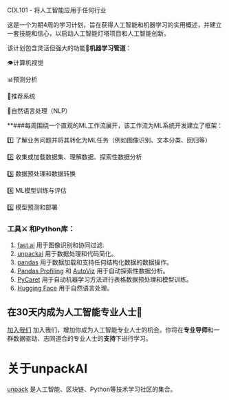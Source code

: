 CDL101 - 将人工智能应用于任何行业

这是一个为期4周的学习计划，旨在获得人工智能和机器学习的实用概述，并建立一套技能和信心，以启动人工智能灯塔项目和人工智能创新。

该计划包含灵活但强大的功能💪**机器学习管道**：

👁计算机视觉

📊预测分析

🎯推荐系统

🎤自然语言处理（NLP）

**###每周围绕一个直观的ML工作流展开，该工作流为ML系统开发建立了框架：

1️⃣ 了解业务问题并将其转化为ML任务（例如图像识别、文本分类、回归等）

2️⃣ 收集或加载数据集、理解数据、探索性数据分析

3️⃣ 数据预处理和数据转换

4️⃣ ML模型训练与评估

5️⃣ 模型预测和部署

### 工具⚔ 和Python库：

1. [fast.ai](https://github.com/fastai/fastai) 用于图像识别和协同过滤.
2. [unpackai](https://github.com/unpackAI/unpackai) 用于数据处理和代码简化。
3. [pandas](https://pandas.pydata.org/) 用于数据加载和支持任何结构化数据的数据操作。
4. [Pandas Profiling](https://pandas-profiling.ydata.ai/docs/master/index.html) 和 [AutoViz](https://github.com/AutoViML/AutoViz) 用于自动探索性数据分析。
5. [PyCaret](https://pycaret.org/) 用于自动机器学习方法进行表格数据预处理和模型训练。
6. [Hugging Face](https://huggingface.co/) 用于自然语言处理。

## 在30天内成为人工智能专业人士🚀 

[加入我们](https://unpackai.com/bootcamps/ai-and-machine-learning-skill/practical101/) 加入我们，增加你成为人工智能专业人士的机会。你将在**专业导师**和一群数据驱动、志同道合的专业人士的**支持**下进行学习。

# 关于unpackAI

[unpack](https://unpackai.com/) 是人工智能、区块链、Python等技术学习社区的集合。
